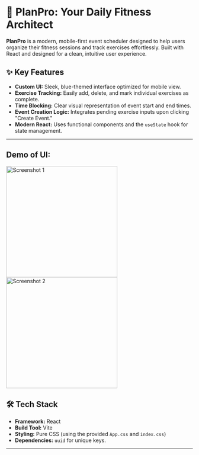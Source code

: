 # 🚀 PlanPro: Your Daily Fitness Architect

**PlanPro** is a modern, mobile-first event scheduler designed to help users organize their fitness sessions and track exercises effortlessly. Built with React and designed for a clean, intuitive user experience.

## ✨ Key Features

* **Custom UI:** Sleek, blue-themed interface optimized for mobile view.
* **Exercise Tracking:** Easily add, delete, and mark individual exercises as complete.
* **Time Blocking:** Clear visual representation of event start and end times.
* **Event Creation Logic:** Integrates pending exercise inputs upon clicking "Create Event."
* **Modern React:** Uses functional components and the `useState` hook for state management.

---

## Demo of UI:
<img src="assets/image.png" alt="Screenshot 1" width="300"/>
<img src="assets/image2.png" alt="Screenshot 2" width="300"/>


## 🛠️ Tech Stack

* **Framework:** React
* **Build Tool:** Vite
* **Styling:** Pure CSS (using the provided `App.css` and `index.css`)
* **Dependencies:** `uuid` for unique keys.

---
